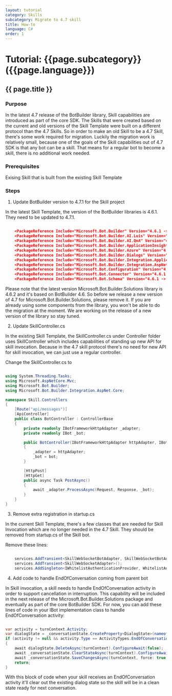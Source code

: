 ```yaml
---
layout: tutorial
category: Skills
subcategory: Migrate to 4.7 skill
title: How-to
language: C#
order: 1
---
```



# Tutorial: {{page.subcategory}} ({{page.language}})

## {{ page.title }}

### Purpose

In the latest 4.7 release of the BotBuilder library, Skill capabilities are introduced as part of the core SDK. The Skills that were created based on the current and old versions of the Skill Template were built on a different protocol than the 4.7 Skills. So in order to make an old Skill to be a 4.7 Skill, there's some work required for migration. Luckily the migration work is relatively small, because one of the goals of the Skill capabilities out of 4.7 SDK is that any bot can be a skill. That means for a regular bot to become a skill, there is no additional work needed. 

### Prerequisites

Exising Skill that is built from the existing Skill Template

### Steps

1. Update BotBuilder version to 4.7.1 for the Skill project

In the latest Skill Template, the version of the BotBuilder libraries is 4.6.1. They need to be updated to 4.7.1. 

```json

    <PackageReference Include="Microsoft.Bot.Builder" Version="4.6.1 -> 4.7.1" />
    <PackageReference Include="Microsoft.Bot.Builder.AI.Luis" Version="4.6.1 -> 4.7.1" />
    <PackageReference Include="Microsoft.Bot.Builder.AI.QnA" Version="4.6.1 -> 4.7.1" />
    <PackageReference Include="Microsoft.Bot.Builder.ApplicationInsights" Version="4.6.1 -> 4.7.1" />
    <PackageReference Include="Microsoft.Bot.Builder.Azure" Version="4.6.1 -> 4.7.1" />
    <PackageReference Include="Microsoft.Bot.Builder.Dialogs" Version="4.6.1 -> 4.7.1" />
    <PackageReference Include="Microsoft.Bot.Builder.Integration.ApplicationInsights.Core" Version="4.6.1 -> 4.7.1" />
    <PackageReference Include="Microsoft.Bot.Builder.Integration.AspNet.Core" Version="4.6.1 -> 4.7.1" />
    <PackageReference Include="Microsoft.Bot.Configuration" Version="4.6.1 -> 4.7.1" />
    <PackageReference Include="Microsoft.Bot.Connector" Version="4.6.1 -> 4.7.1" />
    <PackageReference Include="Microsoft.Bot.Schema" Version="4.6.1 -> 4.7.1" />

```

Please note that the latest version Microsoft.Bot.Builder.Solutions library is 4.6.2 and it's based on BotBuilder 4.6. So before we release a new version of 4.7 for Microsoft.Bot.Builder.Solutions, please remove it. If you are already using some components from the library, you won't be able to do the migration at the moment. We are working on the release of a new version of the library so stay tuned.

2. Update SkillController.cs

In the existing Skill Template, the SkillController.cs under Controller folder uses SkillController which includes capabilities of standing up new API for skill invocation. Because in the 4.7 skill protocol there's no need for new API for skill invocation, we can just use a regular controller. 

Change the SkillController.cs to

```csharp

using System.Threading.Tasks;
using Microsoft.AspNetCore.Mvc;
using Microsoft.Bot.Builder;
using Microsoft.Bot.Builder.Integration.AspNet.Core;

namespace Skill.Controllers
{
    [Route("api/messages")]
    [ApiController]
    public class BotController : ControllerBase
    {
        private readonly IBotFrameworkHttpAdapter _adapter;
        private readonly IBot _bot;

        public BotController(IBotFrameworkHttpAdapter httpAdapter, IBot bot)
        {
            _adapter = httpAdapter;
            _bot = bot;
        }

        [HttpPost]
        [HttpGet]
        public async Task PostAsync()
        {
            await _adapter.ProcessAsync(Request, Response, _bot);
        }
    }
}

```

3. Remove extra registration in startup.cs

In the current Skill Template, there's a few classes that are needed for Skill Invocation which are no longer needed in the 4.7 Skill. They should be removed from startup.cs of the Skill bot. 

Remove these lines:

```csharp

    services.AddTransient<SkillWebSocketBotAdapter, SkillWebSocketBotAdapter>();	
    services.AddTransient<SkillWebSocketAdapter>();	
    services.AddSingleton<IWhitelistAuthenticationProvider, WhitelistAuthenticationProvider>();

```

4. Add code to handle EndOfConversation coming from parent bot

In Skill invocation, a skill needs to handle EndOfConversation activity in order to support cancellation in interruption. This capability will be included in the next release of the Microsoft.Bot.Builder.Solutions package and eventually as part of the core BotBuilder SDK. For now, you can add these lines of code in your IBot implementation class to handle EndOfConversation activity:

```csharp

var activity = turnContext.Activity;
var dialogState = _conversationState.CreateProperty<DialogState>(nameof(DialogState)));
if (activity != null && activity.Type == ActivityTypes.EndOfConversation)
{
    await dialogState.DeleteAsync(turnContext).ConfigureAwait(false);
    await _conversationState.ClearStateAsync(turnContext).ConfigureAwait(false);
    await _conversationState.SaveChangesAsync(turnContext, force: true).ConfigureAwait(false);
    return;
}

```
With this block of code when your skill receives an EndOfConversation activity it'll clear out the existing dialog state so the skill will be in a clean state ready for next conversation.
